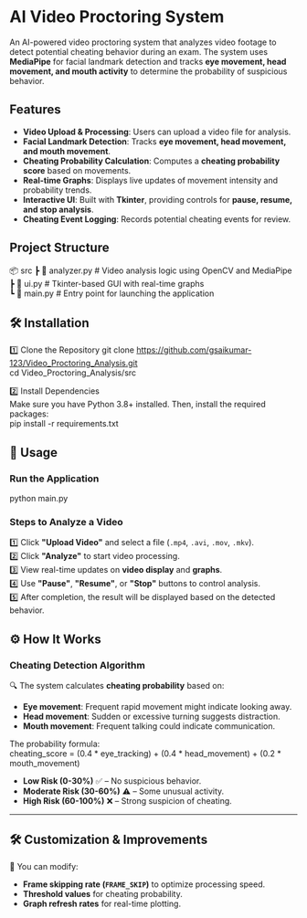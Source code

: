 # **AI Video Proctoring System**  

An AI-powered video proctoring system that analyzes video footage to detect potential cheating behavior during an exam. The system uses **MediaPipe** for facial landmark detection and tracks **eye movement, head movement, and mouth activity** to determine the probability of suspicious behavior.  

## **Features**  
- **Video Upload & Processing**: Users can upload a video file for analysis.  
- **Facial Landmark Detection**: Tracks **eye movement, head movement, and mouth movement**.  
- **Cheating Probability Calculation**: Computes a **cheating probability score** based on movements.  
- **Real-time Graphs**: Displays live updates of movement intensity and probability trends.  
- **Interactive UI**: Built with **Tkinter**, providing controls for **pause, resume, and stop analysis**.  
- **Cheating Event Logging**: Records potential cheating events for review.  


## **Project Structure**  

📦 src
 ┣ 📜 analyzer.py        # Video analysis logic using OpenCV and MediaPipe  
 ┣ 📜 ui.py              # Tkinter-based GUI with real-time graphs  
 ┗ 📜 main.py            # Entry point for launching the application    


## 🛠️ **Installation**
1️⃣ Clone the Repository
    git clone https://github.com/gsaikumar-123/Video_Proctoring_Analysis.git  
    cd Video_Proctoring_Analysis/src  
    
2️⃣ Install Dependencies  
    Make sure you have Python 3.8+ installed. Then, install the required packages:  
    pip install -r requirements.txt  

## 🎯 **Usage**  

### **Run the Application**  
python main.py

### **Steps to Analyze a Video**  
1️⃣ Click **"Upload Video"** and select a file (`.mp4`, `.avi`, `.mov`, `.mkv`).  
2️⃣ Click **"Analyze"** to start video processing.  
3️⃣ View real-time updates on **video display** and **graphs**.  
4️⃣ Use **"Pause"**, **"Resume"**, or **"Stop"** buttons to control analysis.  
5️⃣ After completion, the result will be displayed based on the detected behavior.  


## ⚙️ **How It Works**  

### **Cheating Detection Algorithm**  
🔍 The system calculates **cheating probability** based on:  
- **Eye movement**: Frequent rapid movement might indicate looking away.  
- **Head movement**: Sudden or excessive turning suggests distraction.  
- **Mouth movement**: Frequent talking could indicate communication.  

The probability formula:  
cheating_score = (0.4 * eye_tracking) + (0.4 * head_movement) + (0.2 * mouth_movement)

- **Low Risk (0-30%)** ✅ – No suspicious behavior.  
- **Moderate Risk (30-60%)** ⚠️ – Some unusual activity.  
- **High Risk (60-100%)** ❌ – Strong suspicion of cheating.  

---

## 🛠 **Customization & Improvements**  
🔧 You can modify:  
- **Frame skipping rate (`FRAME_SKIP`)** to optimize processing speed.  
- **Threshold values** for cheating probability.  
- **Graph refresh rates** for real-time plotting.  
